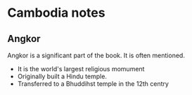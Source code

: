 Cambodia notes
========

Angkor
--------

Angkor is a significant part of the book. It is often mentioned.
 - It is the world's largest religious momument
 - Originally built a Hindu temple.
 - Transferred to a Bhuddihst temple in the 12th centry


